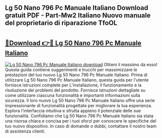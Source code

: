 ## Lg 50 Nano 796 Pc Manuale Italiano Download gratuit PDF - Part-Mw2 Italiano Nuovo manuale del proprietario di riparazione TfoOL

# <h2><a href="http://dfbmum.blite.top/?on=Lg+50+Nano+796+Pc+Manuale+Italiano">🔗Download 👉🔴 Lg 50 Nano 796 Pc Manuale Italiano</a></h2>

[![Lg 50 Nano 796 Pc Manuale Italiano download](https://i.imgur.com/lujVjoI.png)](http://dfbmum.blite.top/?on=Lg+50+Nano+796+Pc+Manuale+Italiano)
Ottieni il massimo da esso! Questa guida contiene suggerimenti e trucchi per massimizzare le prestazioni del tuo nuovo Lg 50 Nano 796 Pc Manuale Italiano. Prima di utilizzare Lg 50 Nano 796 Pc Manuale Italiano, questa guida per l'utente fornisce istruzioni complete per L'installazione, il funzionamento e la risoluzione dei problemi del prodotto. Fornisce istruzioni dettagliate su come utilizzare ciascuna funzionalità e importanti informazioni sulla sicurezza. Il loro nuovo Lg 50 Nano 796 Pc Manuale Italiano offre una serie impressionante di funzionalità progettate per migliorare la tua esperienza. Esplora l'interfaccia intuitiva e sfrutta appieno il potenziale delle sue funzionalità. Confidiamo che Lg 50 Nano 796 Pc Manuale Italiano sia stata una risorsa chiara e concisa per i tuoi sforzi per conoscere le specifiche del tuo nuovo dispositivo. In caso di domande o dubbi, contattare il nostro team di assistenza clienti.
